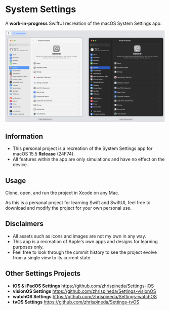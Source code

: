 #  System Settings
A **work-in-progress** SwiftUI recreation of the macOS System Settings app.

![An image of the recreated System Settings app in both dark and light mode. General is selected on the sidebar with its options shown on the main pane next to it.](Assets/XcodePreview.png)

## Information
- This personal project is a recreation of the System Settings app for macOS 15.5 **Release** (24F74).
- All features within the app are only simulations and have no effect on the device.

## Usage
Clone, open, and run the project in Xcode on any Mac.

As this is a personal project for learning Swift and SwiftUI, feel free to download and modify the project for your own personal use.

## Disclaimers
- All assets such as icons and images are not my own in any way.
- This app is a recreation of Apple's own apps and designs for learning purposes only.
- Feel free to look through the commit history to see the project evolve from a single view to its current state.

## Other Settings Projects
- **iOS & iPadOS Settings** https://github.com/zhrispineda/Settings-iOS
- **visionOS Settings** https://github.com/zhrispineda/Settings-visionOS
- **watchOS Settings** https://github.com/zhrispineda/Settings-watchOS
- **tvOS Settings** https://github.com/zhrispineda/Settings-tvOS
